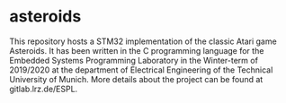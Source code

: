 # asteroids
This repository hosts a STM32 implementation of the classic Atari game Asteroids. 
It has been written in the C programming language for the Embedded Systems Programming Laboratory in the Winter-term of 2019/2020 at the department of Electrical Engineering of the Technical University of Munich. 
More details about the project can be found at gitlab.lrz.de/ESPL.
